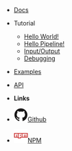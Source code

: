- [Docs](/docs/)
- Tutorial

  - [Hello World!](/tutorial/hello_world)
  - [Hello Pipeline!](/tutorial/hello_pipeline)
  - [Input/Output](/tutorial/inputs_outputs)
  - [Debugging](/tutorial/debugging)

- [Examples](/examples/)
- [API](/api/)

- **Links**
- [![Github](../assets/github.svg)Github](https://github.com/InsightSoftwareConsortium/itk-wasm)
- [![NPM](../assets/npm.svg)NPM](https://www.npmjs.com/package/itk-wasm)